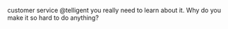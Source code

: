 <!--
id: 205355154
link: http://kevinisom.info/post/205355154/customer-service-telligent-you-really-need-to
slug: customer-service-telligent-you-really-need-to
date: Tue Oct 06 2009 11:16:33 GMT+1300 (NZDT)
raw: {"blog_name":"kevinisom","id":205355154,"post_url":"http://kevinisom.info/post/205355154/customer-service-telligent-you-really-need-to","slug":"customer-service-telligent-you-really-need-to","type":"text","date":"2009-10-05 22:16:33 GMT","timestamp":1254780993,"state":"published","format":"html","reblog_key":"vt5AvGyr","tags":[],"short_url":"http://tmblr.co/Zw68YyCFNYI","highlighted":[],"feed_item":"http://twitter.com/kev_nz/statuses/4638988329","from_feed_id":"650289","note_count":0,"title":null,"body":"<p>customer service @telligent you really need to learn about it. Why do you make it so hard to do anything?</p>"}
publish: 2009-10-06
tags: 
title: null
-->


customer service @telligent you really need to learn about it. Why do
you make it so hard to do anything?


